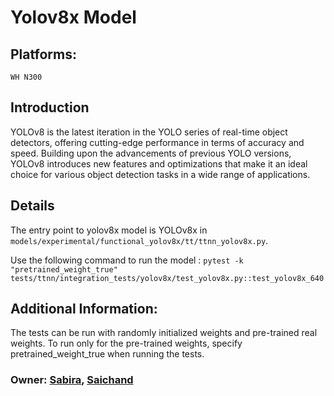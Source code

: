 # Yolov8x Model

## Platforms:
    WH N300

## Introduction
YOLOv8 is the latest iteration in the YOLO series of real-time object detectors, offering cutting-edge performance in terms of accuracy and speed. Building upon the advancements of previous YOLO versions, YOLOv8 introduces new features and optimizations that make it an ideal choice for various object detection tasks in a wide range of applications.

## Details
The entry point to yolov8x model is YOLOv8x in `models/experimental/functional_yolov8x/tt/ttnn_yolov8x.py`.

Use the following command to run the model :
`pytest -k "pretrained_weight_true" tests/ttnn/integration_tests/yolov8x/test_yolov8x.py::test_yolov8x_640`

## Additional Information:
The tests can be run with  randomly initialized weights and pre-trained real weights.  To run only for the pre-trained weights, specify pretrained_weight_true when running the tests.

### Owner: [Sabira](https://github.com/sabira-mcw), [Saichand](https://github.com/tenstorrent/tt-metal/pulls/saichandax)
